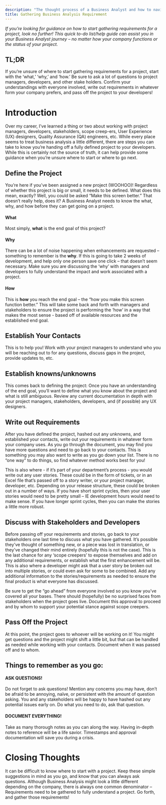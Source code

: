 ```yaml
---
description: "The thought process of a Business Analyst and how to navigate gathering requirements at any level."
title: Gathering Business Analysis Requirement
---
```


_If you’re looking for guidance on how to start gathering requirements for a project, look no further! This quick to-do list/help guide can assist you in your Business Analyst journey – no matter how your company functions or the status of your project._

## TL;DR

If you’re unsure of where to start gathering requirements for a project, start with the ‘what,’ ‘why,’ and ‘how.’ Be sure to ask a lot of questions to project managers, developers, and other stake holders. Confirm your understandings with everyone involved, write out requirements in whatever form your company prefers, and pass off the project to your developers! 

# Introduction

Over my career, I’ve learned a thing or two about working with project managers, developers, stakeholders, scope creep-ers, User Experience (UX) designers, Quality Assurance (QA) engineers, etc. While every place seems to treat business analysis a little different, there are steps you can take to know you’re handing off a fully defined project to your developers. While this is certainly not the source of truth, it can help provide some guidance when you’re unsure where to start or where to go next. 

## Define the Project

You’re here if you’ve been assigned a new project (WOOHOO)! Regardless of whether this project is big or small, it needs to be defined. What does this mean, exactly? Well, you could be asked “Make this screen better.” That doesn’t really help, does it? A Business Analyst needs to know the what, why, and how before they can get going on a project. 

#### **What**

Most simply, **what** is the end goal of this project?

#### **Why**

There can be a lot of noise happening when enhancements are requested – something to remember is the **why**. If this is going to take 2 weeks of development, and help only one person save one click – that doesn’t seem necessary. 
Make sure you are discussing the ‘why’ with managers and developers to fully understand the impact and work associated with a project. 

#### **How**

This is **how** you reach the end goal – the “how you make this screen function better.” This will take some back and forth with managers and stakeholders to ensure the project is performing the ‘how’ in a way that makes the most sense - based off of available resources and the established end goal. 

## Establish Your Contacts

This is to help you! Work with your project managers to understand who you will be reaching out to for any questions, discuss gaps in the project, provide updates to, etc. 

## Establish knowns/unknowns

This comes back to defining the project: Once you have an understanding of the end goal, you’ll want to define what you know about the project and what is still ambiguous. Review any current documentation in depth with your project managers, stakeholders, developers, and (if possible) any UX designers. 

## Write out Requirements

After you have defined the project, hashed out any unknowns, and established your contacts, write out your requirements in whatever form your company uses. As you go through the document, you may find you have more questions and need to go back to your contacts. This is something you may also want to write as you go down your list. There is no “one way” to do things, so find whatever method works best for you!

This is also where - if it’s part of your department’s process - you would write out any user stories. These could be in the form of tickets, or in an Excel file that’s passed off to a story writer, or your project manager, developer, etc. Depending on your release structure, these could be broken out in a number of ways. If you have short sprint cycles, then your user stories would need to be pretty small – IE development hours would need to make sense. If you have longer sprint cycles, then you can make the stories a little more robust. 

## Discuss with Stakeholders and Developers

Before passing off your requirements and stories, go back to your stakeholders one last time to discuss what you have gathered. It’s possible they’ve thought of something new, or a piece was lost in translation, or they’ve changed their mind entirely (hopefully this is not the case). This is the last chance for any ‘scope creepers’ to expose themselves and add on any additional requirements, or establish what the first enhancement will be. This is also where a developer might ask that a user story be broken out into multiple stories, or could even ask for some to be combined. Add any additional information to the stories/requirements as needed to ensure the final product is what everyone has discussed. 

Be sure to get the “go ahead” from everyone involved so you know you’ve covered all your bases. There should (hopefully) be no surprised faces from stakeholders when the project goes live. Document this approval to proceed and by whom to support your potential stance against scope creepers. 

## Pass Off the Project

At this point, the project goes to whoever will be working on it! You might get questions and the project might shift a little bit, but that can be handled as needed while working with your contacts. Document when it was passed off and to whom. 

## Things to remember as you go:

#### **ASK QUESTIONS!**
Do not forget to ask questions! Mention any concerns you may have, don’t be afraid to be annoying, naïve, or persistent with the amount of question asking. You and any stakeholders will be happy to have hashed out any potential issues early on. Do what you need to do, ask that question. 

#### **DOCUMENT EVERYTHING!**
Take as many thorough notes as you can along the way. Having in-depth notes to reference will be a life savior. Timestamps and approval documentation will save you during a crisis. 

# Closing Thoughts

It can be difficult to know where to start with a project. Keep these simple suggestions in mind as you go, and know that you can always ask questions. Although Business Analysis might look a little different depending on the company, there is always one common denominator – Requirements need to be gathered to fully understand a project. Go forth, and gather those requirements!  



